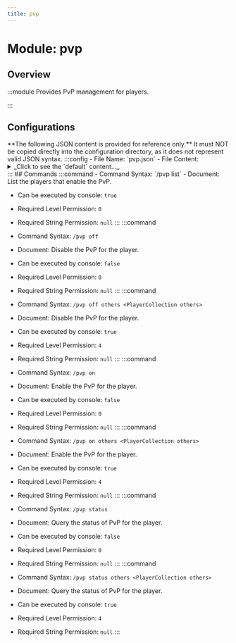 ```yaml
---
title: pvp
---
```



# Module: pvp

## Overview
:::module
  Provides PvP management for players.


:::
## Configurations
<Admonition type="warning" icon="" title="">
**The following JSON content is provided for reference only.**
It must NOT be copied directly into the configuration directory, as it does not represent valid JSON syntax.
</Admonition>
:::config
- File Name: `pvp.json`
- File Content: 
<details>

<summary>_Click to see the `default` content..._</summary>

```json showLineNumbers title="config/fuji/modules/pvp/pvp.json"
{
  "whitelist": []
}
```
</details>
:::
## Commands
:::command
- Command Syntax: `/pvp list`
- Document:   List the players that enable the PvP.


- Can be executed by console: `true`
- Required Level Permission: `0`
- Required String Permission: `null`
:::
:::command
- Command Syntax: `/pvp off`
- Document:   Disable the PvP for the player.


- Can be executed by console: `false`
- Required Level Permission: `0`
- Required String Permission: `null`
:::
:::command
- Command Syntax: `/pvp off others <PlayerCollection others>`
- Document:   Disable the PvP for the player.


- Can be executed by console: `true`
- Required Level Permission: `4`
- Required String Permission: `null`
:::
:::command
- Command Syntax: `/pvp on`
- Document:   Enable the PvP for the player.


- Can be executed by console: `false`
- Required Level Permission: `0`
- Required String Permission: `null`
:::
:::command
- Command Syntax: `/pvp on others <PlayerCollection others>`
- Document:   Enable the PvP for the player.


- Can be executed by console: `true`
- Required Level Permission: `4`
- Required String Permission: `null`
:::
:::command
- Command Syntax: `/pvp status`
- Document:   Query the status of PvP for the player.


- Can be executed by console: `false`
- Required Level Permission: `0`
- Required String Permission: `null`
:::
:::command
- Command Syntax: `/pvp status others <PlayerCollection others>`
- Document:   Query the status of PvP for the player.


- Can be executed by console: `true`
- Required Level Permission: `4`
- Required String Permission: `null`
:::
